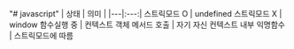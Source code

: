 "# javascript" 
| 상태 | 의미 |
|---|:---:|
스트릭모드 O | undefined
스트릭모드 X | window
함수실행 중 | 컨텍스트
객체 메서드 호출 | 자기 자신
컨텍스트 내부 익명함수 | 스트릭모드에 따름
